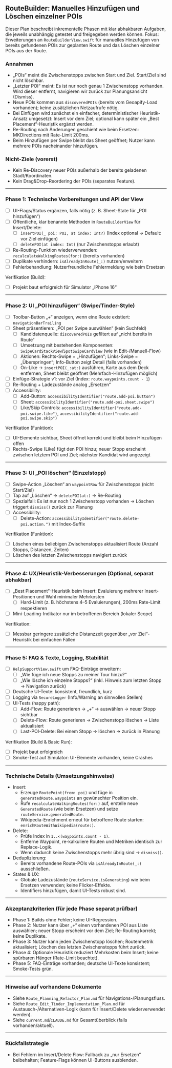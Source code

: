 ## RouteBuilder: Manuelles Hinzufügen und Löschen einzelner POIs

Dieser Plan beschreibt inkrementelle Phasen mit klar abhakbaren Aufgaben, die jeweils unabhängig getestet und freigegeben werden können. Fokus: Erweiterungen an `RouteBuilderView.swift` für manuelles Hinzufügen von bereits gefundenen POIs zur geplanten Route und das Löschen einzelner POIs aus der Route.

### Annahmen
- „POIs“ meint die Zwischenstopps zwischen Start und Ziel. Start/Ziel sind nicht löschbar.
- „Letzter POI“ meint: Es ist nur noch genau 1 Zwischenstopp vorhanden. Wird dieser entfernt, navigieren wir zurück zur Planungsansicht (Dismiss).
- Neue POIs kommen aus `discoveredPOIs` (bereits vom Geoapify-Load vorhanden); keine zusätzlichen Netzaufrufe nötig.
- Bei Einfügen wird zunächst ein einfacher, deterministischer Heuristik-Ansatz umgesetzt: Insert vor dem Ziel; optional kann später ein „Best Placement“-Heuristik ergänzt werden.
- Re-Routing nach Änderungen geschieht wie beim Ersetzen: MKDirections mit Rate-Limit 200ms.
- Beim Hinzufügen per Swipe bleibt das Sheet geöffnet; Nutzer kann mehrere POIs nacheinander hinzufügen.

### Nicht-Ziele (vorerst)
- Kein Re-Discovery neuer POIs außerhalb der bereits geladenen Stadt/Koordinaten.
- Kein Drag&Drop-Reordering der POIs (separates Feature).

---

### Phase 1: Technische Vorbereitungen und API der View
- [ ] UI-Flags/Status ergänzen, falls nötig (z. B. Sheet-State für „POI hinzufügen“)
- [ ] Öffentliche, klar benannte Methoden in `RouteBuilderView` für Insert/Delete:
  - [ ] `insertPOI(_ poi: POI, at index: Int?)` (Index optional → Default: vor Ziel einfügen)
  - [ ] `deletePOI(at index: Int)` (nur Zwischenstopps erlaubt)
- [ ] Re-Routing-Funktion wiederverwenden: `recalculateWalkingRoutes(for:)` (bereits vorhanden)
- [ ] Duplikate verhindern: `isAlreadyInRoute(_:)` nutzen/erweitern
- [ ] Fehlerbehandlung: Nutzerfreundliche Fehlermeldung wie beim Ersetzen

Verifikation (Build):
- [ ] Projekt baut erfolgreich für Simulator „iPhone 16“

---

### Phase 2: UI „POI hinzufügen“ (Swipe/Tinder-Style)
- [ ] Toolbar-Button „+“ anzeigen, wenn eine Route existiert: `navigationBarTrailing`
- [ ] Sheet präsentieren: „POI per Swipe auswählen“ (kein Suchfeld)
  - [ ] Kandidatenquelle: `discoveredPOIs` gefiltert auf „nicht bereits in Route“
  - [ ] Umsetzung mit bestehenden Komponenten: `SwipeCardStackView`/`SpotSwipeCardView` (wie in Edit-/Manuell-Flow)
  - [ ] Aktionen: Rechts-Swipe = „Hinzufügen“; Links-Swipe = „Überspringen“; Info-Button zeigt Detail (falls vorhanden)
  - [ ] On-Like → `insertPOI(_:at:)` ausführen, Karte aus dem Deck entfernen, Sheet bleibt geöffnet (Mehrfach-Hinzufügen möglich)
- [ ] Einfüge-Strategie v1: vor Ziel (Index: `route.waypoints.count - 1`)
- [ ] Re-Routing + Ladezustände analog „Ersetzen“
- [ ] Accessibility:
  - [ ] Add-Button: `accessibilityIdentifier("route.add-poi.button")`
  - [ ] Sheet: `accessibilityIdentifier("route.add-poi.sheet.swipe")`
  - [ ] Like/Skip Controls: `accessibilityIdentifier("route.add-poi.swipe.like")`, `accessibilityIdentifier("route.add-poi.swipe.skip")`

Verifikation (Funktion):
- [ ] UI-Elemente sichtbar, Sheet öffnet korrekt und bleibt beim Hinzufügen offen
- [ ] Rechts-Swipe (Like) fügt den POI hinzu; neuer Stopp erscheint zwischen letztem POI und Ziel; nächster Kandidat wird angezeigt

---

### Phase 3: UI „POI löschen“ (Einzelstopp)
- [ ] Swipe-Action „Löschen“ an `waypointRow` für Zwischenstopps (nicht Start/Ziel)
- [ ] Tap auf „Löschen“ → `deletePOI(at:)` → Re-Routing
- [ ] Spezialfall: Es ist nur noch 1 Zwischenstopp vorhanden → Löschen triggert `dismiss()` zurück zur Planung
- [ ] Accessibility:
  - [ ] Delete-Action: `accessibilityIdentifier("route.delete-poi.action.")` mit Index-Suffix

Verifikation (Funktion):
- [ ] Löschen eines beliebigen Zwischenstopps aktualisiert Route (Anzahl Stopps, Distanzen, Zeiten)
- [ ] Löschen des letzten Zwischenstopps navigiert zurück

---

### Phase 4: UX/Heuristik-Verbesserungen (Optional, separat abhakbar)
- [ ] „Best Placement“-Heuristik beim Insert: Evaluierung mehrerer Insert-Positionen und Wahl minimaler Mehrkosten
  - [ ] Hard-Limit (z. B. höchstens 4–5 Evaluierungen), 200ms Rate-Limit respektieren
- [ ] Mini-Loading-Indikator nur im betroffenen Bereich (lokaler Scope)

Verifikation:
- [ ] Messbar geringere zusätzliche Distanzzeit gegenüber „vor Ziel“-Heuristik bei einfachen Fällen

---

### Phase 5: FAQ & Texte, Logging, Stabilität
- [ ] `HelpSupportView.swift` um FAQ-Einträge erweitern:
  - [ ] „Wie füge ich neue Stopps zu meiner Tour hinzu?“
  - [ ] „Wie lösche ich einzelne Stopps?“ (inkl. Hinweis zum letzten Stopp → Navigation zurück)
- [ ] Deutsche UI-Texte: konsistent, freundlich, kurz
- [ ] Logging via `SecureLogger` (Info/Warning an sinnvollen Stellen)
- [ ] UI-Tests (happy path):
  - [ ] Add-Flow: Route generieren → „+“ → auswählen → neuer Stopp sichtbar
  - [ ] Delete-Flow: Route generieren → Zwischenstopp löschen → Liste aktualisiert
  - [ ] Last-POI-Delete: Bei einem Stopp → löschen → zurück in Planung

Verifikation (Build & Basic Run):
- [ ] Projekt baut erfolgreich
- [ ] Smoke-Test auf Simulator: UI-Elemente vorhanden, keine Crashes

---

### Technische Details (Umsetzungshinweise)
- Insert:
  - Erzeuge `RoutePoint(from: poi)` und füge in `generatedRoute.waypoints` an gewünschter Position ein.
  - Rufe `recalculateWalkingRoutes(for:)` auf, erstelle neue `GeneratedRoute` (wie beim Ersetzen) und setze `routeService.generatedRoute`.
  - Wikipedia-Enrichment erneut für betroffene Route starten: `enrichRouteWithWikipedia(route:)`.
- Delete:
  - Prüfe Index in `1..<(waypoints.count - 1)`.
  - Entferne Waypoint, re-kalkuliere Routen und Metriken identisch zur Replace-Logik.
  - Wenn dadurch keine Zwischenstopps mehr übrig sind → `dismiss()`.
- Deduplizierung:
  - Bereits vorhandene Route-POIs via `isAlreadyInRoute(_:)` ausschließen.
- States & UX:
  - Globale Ladezustände (`routeService.isGenerating`) wie beim Ersetzen verwenden; keine Flicker-Effekte.
  - Identifiers hinzufügen, damit UI-Tests robust sind.

---

### Akzeptanzkriterien (für jede Phase separat prüfbar)
- Phase 1: Builds ohne Fehler; keine UI-Regression.
- Phase 2: Nutzer kann über „+“ einen vorhandenen POI aus Liste auswählen; neuer Stopp erscheint vor dem Ziel; Re-Routing korrekt; keine Duplikate.
- Phase 3: Nutzer kann jeden Zwischenstopp löschen; Routenmetrik aktualisiert; Löschen des letzten Zwischenstopps führt zurück.
- Phase 4: Optionale Heuristik reduziert Mehrkosten beim Insert; keine spürbaren Hänger (Rate-Limit beachtet).
- Phase 5: FAQ-Einträge vorhanden; deutsche UI-Texte konsistent; Smoke-Tests grün.

---

### Hinweise auf vorhandene Dokumente
- Siehe `Route_Planning_Refactor_Plan.md` für Navigations-/Planungsfluss.
- Siehe `Route_Edit_Tinder_Implementation_Plan.md` für Austausch-/Alternativen-Logik (kann für Insert/Delete wiederverwendet werden).
- Siehe `current.md`/`CLAUDE.md` für Gesamtüberblick (falls vorhanden/aktuell).

---

### Rückfallstrategie
- Bei Fehlern im Insert/Delete Flow: Fallback zu „nur Ersetzen“ beibehalten; Feature-Flags können UI-Buttons ausblenden.


